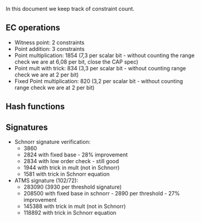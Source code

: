 In this document we keep track of constraint count. 

## EC operations
* Witness point: 2 constraints
* Point addition: 3 constraints
* Point multiplication: 1854 (7,3 per scalar bit - without counting the range check we are at 6,08 per bit, close the CAP spec)
* Point mult with trick: 834 (3,3 per scalar bit - without counting range check we are at 2 per bit)
* Fixed Point multiplication: 820 (3,2 per scalar bit - without counting range check we are at 2 per bit)

## Hash functions


## Signatures
* Schnorr signature verification:
  * 3860 
  * 2824 with fixed base - 28% improvement
  * 2834 with low order check - still good
  * 1944 with trick in mult (not in Schnorr)
  * 1581 with trick in Schnorr equation
* ATMS signature (102/72): 
  * 283090 (3930 per threshold signature) 
  * 208500 with fixed base in schnorr - 2890 per threshold - 27% improvement
  * 145388 with trick in mult (not in Schnorr)
  * 118892 with trick in Schnorr equation


